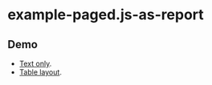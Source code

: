 # example-paged.js-as-report

## Demo

* [Text only](https://caramelopardalis.github.io/example-paged.js-as-report/example-report.html).
* [Table layout](https://caramelopardalis.github.io/example-paged.js-as-report/example-table-report.html).
